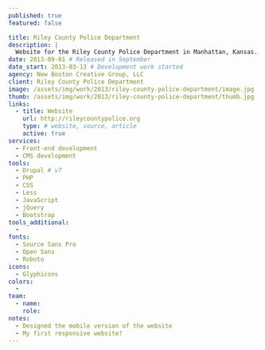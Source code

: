 ```yaml
---
published: true
featured: false

title: Riley County Police Department
description: |
  Website for the Riley County Police Department in Manhattan, Kansas.
date: 2013-09-01 # Released in September
date_start: 2013-03-13 # Development work started
agency: New Boston Creative Group, LLC
client: Riley County Police Department
image: /assets/img/work/2013/riley-county-police-department/image.jpg
thumb: /assets/img/work/2013/riley-county-police-department/thumb.jpg
links:
  - title: Website
    url: http://rileycountypolice.org
    type: # website, source, article
    active: true
services:
  - Front-end development
  - CMS development
tools:
  - Drupal # v7
  - PHP
  - CSS
  - Less
  - JavaScript
  - jQuery
  - Bootstrap
tools_additional:
  -
fonts:
  - Source Sans Pro
  - Open Sans
  - Roboto
icons:
  - Glyphicons
colors:
  -
team:
  - name:
    role:
notes:
  - Designed the mobile version of the website
  - My first responsive website?
---
```

